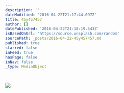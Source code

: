 ```yaml
---
description: ''
dateModified: '2016-04-22T21:17:44.097Z'
title: 45y457457
author: []
datePublished: '2016-04-22T21:18:19.543Z'
isBasedOnUrl: 'https://source.unsplash.com/random'
sourcePath: _posts/2016-04-22-45y457457.md
published: true
starred: false
inFeed: true
hasPage: false
inNav: false
_type: MediaObject

---
```

<article style=""><img src="https://images.unsplash.com/photo-1447099688328-2488c8c9648a?ixlib=rb-0.3.5&amp;q=80&amp;fm=jpg&amp;crop=entropy&amp;w=1080&amp;fit=max&amp;s=4fd11c47d29e8fd0b31319d3d4f65159" /></article>